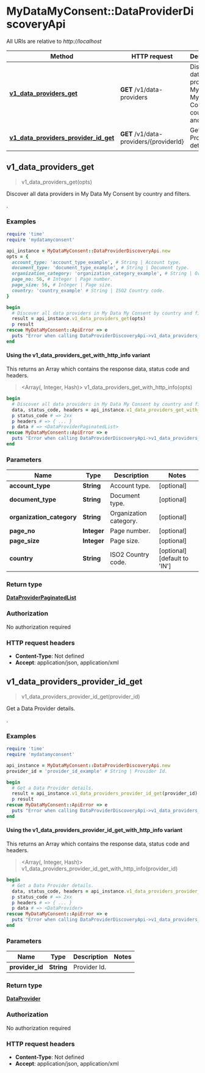 # MyDataMyConsent::DataProviderDiscoveryApi

All URIs are relative to *http://localhost*

| Method | HTTP request | Description |
| ------ | ------------ | ----------- |
| [**v1_data_providers_get**](DataProviderDiscoveryApi.md#v1_data_providers_get) | **GET** /v1/data-providers | Discover all data providers in My Data My Consent by country and filters. |
| [**v1_data_providers_provider_id_get**](DataProviderDiscoveryApi.md#v1_data_providers_provider_id_get) | **GET** /v1/data-providers/{providerId} | Get a Data Provider details. |


## v1_data_providers_get

> <DataProviderPaginatedList> v1_data_providers_get(opts)

Discover all data providers in My Data My Consent by country and filters.

.

### Examples

```ruby
require 'time'
require 'mydatamyconsent'

api_instance = MyDataMyConsent::DataProviderDiscoveryApi.new
opts = {
  account_type: 'account_type_example', # String | Account type.
  document_type: 'document_type_example', # String | Document type.
  organization_category: 'organization_category_example', # String | Organization category.
  page_no: 56, # Integer | Page number.
  page_size: 56, # Integer | Page size.
  country: 'country_example' # String | ISO2 Country code.
}

begin
  # Discover all data providers in My Data My Consent by country and filters.
  result = api_instance.v1_data_providers_get(opts)
  p result
rescue MyDataMyConsent::ApiError => e
  puts "Error when calling DataProviderDiscoveryApi->v1_data_providers_get: #{e}"
end
```

#### Using the v1_data_providers_get_with_http_info variant

This returns an Array which contains the response data, status code and headers.

> <Array(<DataProviderPaginatedList>, Integer, Hash)> v1_data_providers_get_with_http_info(opts)

```ruby
begin
  # Discover all data providers in My Data My Consent by country and filters.
  data, status_code, headers = api_instance.v1_data_providers_get_with_http_info(opts)
  p status_code # => 2xx
  p headers # => { ... }
  p data # => <DataProviderPaginatedList>
rescue MyDataMyConsent::ApiError => e
  puts "Error when calling DataProviderDiscoveryApi->v1_data_providers_get_with_http_info: #{e}"
end
```

### Parameters

| Name | Type | Description | Notes |
| ---- | ---- | ----------- | ----- |
| **account_type** | **String** | Account type. | [optional] |
| **document_type** | **String** | Document type. | [optional] |
| **organization_category** | **String** | Organization category. | [optional] |
| **page_no** | **Integer** | Page number. | [optional] |
| **page_size** | **Integer** | Page size. | [optional] |
| **country** | **String** | ISO2 Country code. | [optional][default to &#39;IN&#39;] |

### Return type

[**DataProviderPaginatedList**](DataProviderPaginatedList.md)

### Authorization

No authorization required

### HTTP request headers

- **Content-Type**: Not defined
- **Accept**: application/json, application/xml


## v1_data_providers_provider_id_get

> <DataProvider> v1_data_providers_provider_id_get(provider_id)

Get a Data Provider details.

.

### Examples

```ruby
require 'time'
require 'mydatamyconsent'

api_instance = MyDataMyConsent::DataProviderDiscoveryApi.new
provider_id = 'provider_id_example' # String | Provider Id.

begin
  # Get a Data Provider details.
  result = api_instance.v1_data_providers_provider_id_get(provider_id)
  p result
rescue MyDataMyConsent::ApiError => e
  puts "Error when calling DataProviderDiscoveryApi->v1_data_providers_provider_id_get: #{e}"
end
```

#### Using the v1_data_providers_provider_id_get_with_http_info variant

This returns an Array which contains the response data, status code and headers.

> <Array(<DataProvider>, Integer, Hash)> v1_data_providers_provider_id_get_with_http_info(provider_id)

```ruby
begin
  # Get a Data Provider details.
  data, status_code, headers = api_instance.v1_data_providers_provider_id_get_with_http_info(provider_id)
  p status_code # => 2xx
  p headers # => { ... }
  p data # => <DataProvider>
rescue MyDataMyConsent::ApiError => e
  puts "Error when calling DataProviderDiscoveryApi->v1_data_providers_provider_id_get_with_http_info: #{e}"
end
```

### Parameters

| Name | Type | Description | Notes |
| ---- | ---- | ----------- | ----- |
| **provider_id** | **String** | Provider Id. |  |

### Return type

[**DataProvider**](DataProvider.md)

### Authorization

No authorization required

### HTTP request headers

- **Content-Type**: Not defined
- **Accept**: application/json, application/xml

